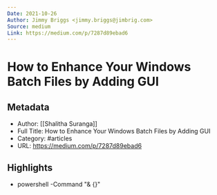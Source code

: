 ```yaml
---
Date: 2021-10-26
Author: Jimmy Briggs <jimmy.briggs@jimbrig.com>
Source: medium
Link: https://medium.com/p/7287d89ebad6
---
```

# How to Enhance Your Windows Batch Files by Adding GUI

## Metadata
- Author: [[Shalitha Suranga]]
- Full Title: How to Enhance Your Windows Batch Files by Adding GUI
- Category: #articles
- URL: https://medium.com/p/7287d89ebad6

## Highlights
- powershell -Command "& {<PowerShell code-block goes here>}"
